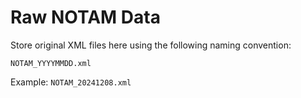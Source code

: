 # Raw NOTAM Data

Store original XML files here using the following naming convention:

`NOTAM_YYYYMMDD.xml`

Example: `NOTAM_20241208.xml`